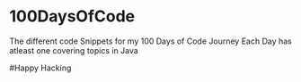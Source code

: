# 100DaysOfCode
The different code Snippets for my 100 Days of Code Journey
Each Day has atleast one covering topics in Java

#Happy Hacking

